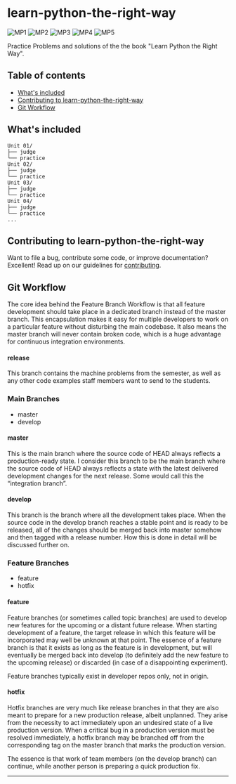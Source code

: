 # learn-python-the-right-way
![MP1](https://github.com/sciencejiho/CS421/workflows/MP1/badge.svg)&nbsp;![MP2](https://github.com/sciencejiho/CS421/workflows/MP2/badge.svg)&nbsp;![MP3](https://github.com/sciencejiho/CS421/workflows/MP3/badge.svg)&nbsp;![MP4](https://github.com/sciencejiho/CS421/workflows/MP4/badge.svg)&nbsp;![MP5](https://github.com/sciencejiho/CS421/workflows/MP5/badge.svg)

Practice Problems and solutions of the the book "Learn Python the Right Way".

## Table of contents

* [What's included](#tree)
* [Contributing to learn-python-the-right-way](#contribute)
* [Git Workflow](#workflow)

## <a name="tree"></a> What's included

```text
Unit 01/
├── judge
└── practice
Unit 02/
├── judge
└── practice
Unit 03/
├── judge
└── practice
Unit 04/
├── judge
└── practice
...
```

## <a name="contribute"></a> Contributing to learn-python-the-right-way
Want to file a bug, contribute some code, or improve documentation? Excellent! Read up on our guidelines for [contributing][contributing].

## <a name="workflow"></a> Git Workflow
The core idea behind the Feature Branch Workflow is that all feature development should take place in a dedicated branch instead of the master branch. This encapsulation makes it easy for multiple developers to work on a particular feature without disturbing the main codebase. It also means the master branch will never contain broken code, which is a huge advantage for continuous integration environments.

#### release
This branch contains the machine problems from the semester, as well as any other code examples staff members want to send to the students.

### Main Branches
* master
* develop

#### master
This is the main branch where the source code of HEAD always reflects a production-ready state. I consider this branch to be the main branch where the source code of HEAD always reflects a state with the latest delivered development changes for the next release. Some would call this the “integration branch”.

#### develop
This branch is the branch where all the development takes place. When the source code in the develop branch reaches a stable point and is ready to be released, all of the changes should be merged back into master somehow and then tagged with a release number. How this is done in detail will be discussed further on.

### Feature Branches
* feature
* hotfix

#### feature
Feature branches (or sometimes called topic branches) are used to develop new features for the upcoming or a distant future release. When starting development of a feature, the target release in which this feature will be incorporated may well be unknown at that point. The essence of a feature branch is that it exists as long as the feature is in development, but will eventually be merged back into develop (to definitely add the new feature to the upcoming release) or discarded (in case of a disappointing experiment).

Feature branches typically exist in developer repos only, not in origin.

#### hotfix
Hotfix branches are very much like release branches in that they are also meant to prepare for a new production release, albeit unplanned. They arise from the necessity to act immediately upon an undesired state of a live production version. When a critical bug in a production version must be resolved immediately, a hotfix branch may be branched off from the corresponding tag on the master branch that marks the production version.

The essence is that work of team members (on the develop branch) can continue, while another person is preparing a quick production fix.

----------

[contributing]: https://github.com/sciencejiho/learn-python-the-right-way/blob/master/CONTRIBUTING.md
